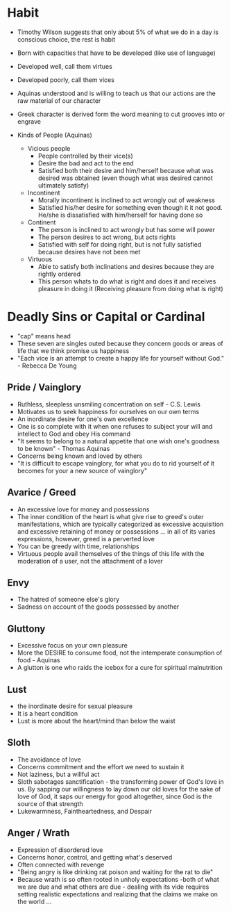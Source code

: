 # Habit
- Timothy Wilson suggests that only about 5% of what we do in a day is conscious choice, the rest is habit
- Born with capacities that have to be developed (like use of language)
- Developed well, call them virtues
- Developed poorly, call them vices
- Aquinas understood and is willing to teach us that our actions are the raw material of our character
- Greek character is derived form the word meaning to cut grooves into or engrave

- Kinds of People (Aquinas)
	- Vicious people
		- People controlled by their vice(s)
		- Desire the bad and act to the end
		- Satisfied both their desire and him/herself because what was desired was obtained (even though what was desired cannot ultimately satisfy)
	- Incontinent
		- Morally incontinent is inclined to act wrongly out of weakness
		- Satisfied his/her desire for something even though it it not good. He/she is dissatisfied with him/herself for having done so
	- Continent
		- The person is inclined to act wrongly but has some will power
		- The person desires to act wrong, but acts rights
		- Satisfied with self for doing right, but is not fully satisfied because desires have not been met
	- Virtuous
		- Able to satisfy both inclinations and desires because they are rightly ordered
		- This person whats to do what is right and does it and receives pleasure in doing it  (Receiving pleasure from doing what is right)

# Deadly Sins or Capital or Cardinal
- "cap" means head
- These seven are singles outed because they concern goods or areas of life that we think promise us happiness
- "Each vice is an attempt to create a happy life for yourself without God." - Rebecca De Young

## Pride / Vainglory
- Ruthless, sleepless unsmiling concentration on self - C.S. Lewis
- Motivates us to seek happiness for ourselves on our own terms
- An inordinate desire for one's own excellence
- One is so complete with it when one refuses to subject your will and intellect to God and obey His command
- "It seems to belong to a natural appetite that one wish one's goodness to be known" - Thomas Aquinas
- Concerns being known and loved by others
- "It is difficult to escape vainglory, for what you do to rid yourself of it becomes for your a new source of vainglory"

## Avarice / Greed
- An excessive love for money and possessions
- The inner condition of the heart is what give rise to greed's outer manifestations, which are typically categorized as excessive acquisition and excessive retaining of money or possessions ... in all of its varies expressions, however, greed is a perverted love
- You can be greedy with time, relationships
- Virtuous people avail themselves of the things of this life with the moderation of a user, not the attachment of a lover

## Envy
- The hatred of someone else's glory
- Sadness on account of the goods possessed by another

## Gluttony
- Excessive focus on your own pleasure
- More the DESIRE to consume food, not the intemperate consumption of food - Aquinas
- A glutton is one who raids the icebox for a cure for spiritual malnutrition

## Lust
- the inordinate desire for sexual pleasure
- It is a heart condition
- Lust is more about the heart/mind than below the waist

## Sloth
- The avoidance of love
- Concerns commitment and the effort we need to sustain it
- Not laziness, but a willful act
- Sloth sabotages sanctification - the transforming power of God's love in us. By sapping our willingness to lay down our old loves for the sake of love of God, it saps our energy for good altogether, since God is the source of that strength
- Lukewarmness, Faintheartedness, and Despair

## Anger / Wrath
- Expression of disordered love
- Concerns honor, control, and getting what's deserved
- Often connected with revenge
- "Being angry is like drinking rat poison and waiting for the rat to die"
- Because wrath is so often rooted in unholy expectations -both of what we are due and what others are due - dealing with its vide requires setting realistic expectations and realizing that the claims we make on the world ...

